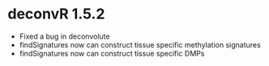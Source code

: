 # deconvR 1.5.2

* Fixed a bug in deconvolute
* findSignatures now can construct tissue specific methylation signatures
* findSignatures now can construct tissue specific DMPs